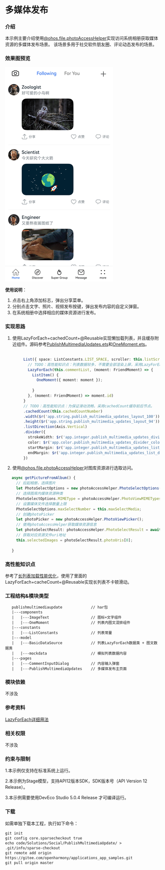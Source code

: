 # 多媒体发布

### 介绍

本示例主要介绍使用[@ohos.file.photoAccessHelper](https://docs.openharmony.cn/pages/v5.0/zh-cn/application-dev/reference/apis-media-library-kit/js-apis-photoAccessHelper.md#photoaccesshelpergetphotoaccesshelper)实现访问系统相册获取媒体资源的多媒体发布场景。 该场景多用于社交软件朋友圈、评论动态发布的场景。

### 效果图预览

![](./entry/src/main/resources/base/media/publish_multimedia_updates.gif)

**使用说明**：

1. 点击右上角添加标志，弹出分享菜单。
2. 分别点击文字、照片、视频发布按键，弹出发布内容的自定义弹窗。
3. 在系统相册中选择相应的媒体资源进行发布。

### 实现思路
1. 使用LazyForEach+cachedCount+@Reusable实现懒加载列表，并且缓存附近组件。源码参考[PublishMultimediaUpdates.ets](./publishmultimediaupdate/src/main/ets/pages/PublishMultimediaUpdates.ets)和[OneMoment.ets](./publishmultimediaupdate/src/main/ets/components/OneMoment.ets)。
   ```typescript
   
        List({ space: ListConstants.LIST_SPACE, scroller: this.listScroller }) {
          // TODO：高性能知识点：列表数据较多，不需要全部渲染上屏，采用LazyForEach。
          LazyForEach(this.commentList, (moment: FriendMoment) => {
            ListItem() {
              OneMoment({ moment: moment });
    
            }
          }, (moment: FriendMoment) => moment.id)
        }
        // TODO：高性能知识点：为保证滑动流畅，采用cachedCount缓存前后节点。
        .cachedCount(this.cachedCountNumber)
        .width($r('app.string.publish_multimedia_updates_layout_100'))
        .height($r('app.string.publish_multimedia_updates_layout_94'))
        .listDirection(Axis.Vertical)
        .divider({
          strokeWidth: $r('app.integer.publish_multimedia_updates_divider_width'),
          color: $r('app.color.publish_multimedia_updates_divider_color'),
          startMargin: $r('app.integer.publish_multimedia_updates_list_divider_margin'),
          endMargin: $r('app.integer.publish_multimedia_updates_list_divider_margin')
        })


   ```
2.  使用[@ohos.file.photoAccessHelper](https://docs.openharmony.cn/pages/v5.0/zh-cn/application-dev/reference/apis-media-library-kit/js-apis-photoAccessHelper.md#photoaccesshelpergetphotoaccesshelper)对图库资源进行选取访问。
   ```typescript
      async getPictureFromAlbum() {
        // 拉起相册，选择图片
        let PhotoSelectOptions = new photoAccessHelper.PhotoSelectOptions();
        // 选择图库内媒体资源种类
        PhotoSelectOptions.MIMEType = photoAccessHelper.PhotoViewMIMETypes.IMAGE_TYPE;
        // 设置媒体文件选择数量上限
        PhotoSelectOptions.maxSelectNumber = this.maxSelectMedia;
        // 创建photoPicker
        let photoPicker = new photoAccessHelper.PhotoViewPicker();
        // 使用photoAccessHelper获取媒体资源信息
        let photoSelectResult: photoAccessHelper.PhotoSelectResult = await photoPicker.select(PhotoSelectOptions);
        // 获取对应资源文件uri地址
        this.selectedImages = photoSelectResult.photoUris[0];
    
      } 
   ```

### 高性能知识点

参考了[长列表加载性能优化](https://docs.openharmony.cn/pages/v5.0/zh-cn/application-dev/performance/list-perf-improvment.md)，使用了里面的LazyForEach+cacheCount+@Reusable实现长列表不卡顿滑动。

### 工程结构&模块类型

```
   publishmultimediaupdate             // har包
   |---components            
   |   |---ImageText                   // 图标+文字组件
   |   |---OneMoment                   // 列表内图文混排组件
   |---constants                    
   |   |---ListConstants               // 列表常量
   |---model                        
   |   |---BasicDataSource             // 列表LazyForEach数据类 + 图文数据类
   |   |---mockdata                    // 模拟列表数据内容          
   |---pages 
   |   |---CommentInputDialog          // 内容输入弹窗
   |   |---PublishMultimediaUpdates    // 多媒体发布主页面
```

### 模块依赖

不涉及

### 参考资料

[LazyForEach详细用法](https://docs.openharmony.cn/pages/v4.1/zh-cn/application-dev/quick-start/arkts-rendering-control-lazyforeach.md)

### 相关权限

不涉及

### 约束与限制

1.本示例仅支持在标准系统上运行。

2.本示例为Stage模型，支持API12版本SDK，SDK版本号（API Version 12 Release）。

3.本示例需要使用DevEco Studio 5.0.4 Release 才可编译运行。

### 下载

如需单独下载本工程，执行如下命令：
```
git init
git config core.sparsecheckout true
echo code/Solutions/Social/PublishMultimediaUpdate/ > .git/info/sparse-checkout
git remote add origin https://gitee.com/openharmony/applications_app_samples.git
git pull origin master
```